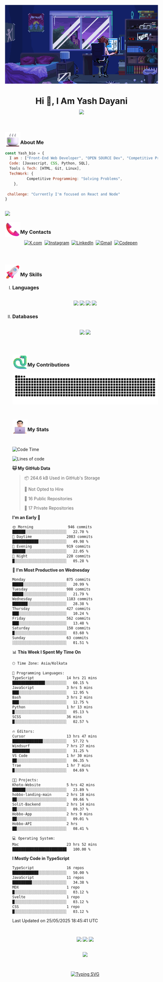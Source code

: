 <img align='center' src="header.gif" >

<div align="center">
    <h1>Hi 👋, I Am Yash Dayani <br> <img src="https://komarev.com/ghpvc/?username=YashDayani&color=F8BAAA&style=flat"></h1><br>
</div>

<br>
        
<img align='left' src="https://github.com/Ayon-SSP/Ayon-SSP/blob/main/Profile2/cofi.png" width="50">
<h3>About Me</h3>

```javascript
const Yash_bio = {
  I am : ["Front-End Web Developer", "OPEN SOURCE Dev", "Competitive Programming"],
  Code: [Javascript, CSS, Python, SQL],
  Tools & Tech: [HTML, Git, Linux],
  TechWork: {
          Competitive Programming: "Solving Problems",
    },

 challenge: "Currently I'm focused on React and Node"
}
```

<br/>
 <img src="https://github-profile-trophy.vercel.app/?username=yashdayani&column=8&margin-w=20&margin-h=20">
<br/>
<br/>

<img align='left' src="Telephone.png" width="50">
<h3>My Contacts</h3>
<div align="center"> 
    <a href="https://twitter.com/yash_dayani"><img src="https://img.shields.io/badge/X-%23000000.svg?style=for-the-badge&logo=X&logoColor=white" alt="X.com" /></a>&nbsp;
    <a href="https://instagram.com/yash.dayani"><img src="https://img.shields.io/badge/instagram-%23E4405F.svg?&style=for-the-badge&logo=instagram&logoColor=white" alt="Instagram" /></a>&nbsp;
    <a href="https://www.linkedin.com/in/yashday/"><img src="https://img.shields.io/badge/linkedin-%230077B5.svg?&style=for-the-badge&logo=linkedin&logoColor=white" alt="LinkedIn" /></a>&nbsp;
    <a href="mailto:yashdayani0@gmail.com?cc=yash4work+viaGithub@proton.me&subject=Hello%20Yash!"><img src="https://img.shields.io/badge/gmail-%23D14836.svg?&style=for-the-badge&logo=gmail&logoColor=white" alt="Gmail"/></a>&nbsp;
    <a href="https://codepen.io/YashDayani/pens/public"><img src="https://img.shields.io/badge/Codepen-000000?style=for-the-badge&logo=codepen&logoColor=white" alt="Codepen" /></a>&nbsp;
</div>

<br/>
<h2></h2>
<br/>

<img align='left' src="Rocket.png" width="50">
<h3>My Skills</h3>
<ol type="I">
    <li><h3>Languages</h3> <br>
        <!-- Languages -->
        <div align="center"> 
            <img src="https://img.shields.io/badge/html5-%23E34F26.svg?style=for-the-badge&logo=html5&logoColor=white&color=F4470B">
            <img src="https://img.shields.io/badge/css3-%231572B6.svg?style=for-the-badge&logo=css3&logoColor=white&color=2862E9">
            <img src="https://img.shields.io/badge/javascript-%23323330.svg?style=for-the-badge&logo=javascript&logoColor=%23F7DF1E">
            <img src="https://img.shields.io/badge/python-3670A0?style=for-the-badge&logo=python&logoColor=ffdd54&color=4886B7">
        </div>
    </li>
    <li><h3>Databases</h3> <br>
        <!-- Database -->
        <div align="center">
            <img src="https://img.shields.io/badge/sqlite-%2307405e.svg?style=for-the-badge&logo=sqlite&logoColor=white">
            <img src="https://img.shields.io/badge/mysql-4479A1.svg?style=for-the-badge&logo=mysql&logoColor=white">
        </div> 
<!-- Frameworks -->
<!-- Tools -->
<!-- OS <img src=""> -->

<br/>
<h2></h2>
<br/>

<img align='left' src="Snake.png" width="50">
<h3>My Contributions</h3>
<img alt="snake eating my contributions" src="https://raw.githubusercontent.com/yashdayani/yashdayani/output/github-contribution-grid-snake.svg">

<br/>
<h2></h2>
<br/>

<img align='left' src="Stats.png" width="50">
<h3>My Stats</h3>
<br>

<!--START_SECTION:waka-->
![Code Time](http://img.shields.io/badge/Code%20Time-653%20hrs%2033%20mins-blue)

![Lines of code](https://img.shields.io/badge/From%20Hello%20World%20I%27ve%20Written-2.3%20million%20lines%20of%20code-blue)

**🐱 My GitHub Data** 

> 📦 264.6 kB Used in GitHub's Storage 
 > 
> 🚫 Not Opted to Hire
 > 
> 📜 16 Public Repositories 
 > 
> 🔑 17 Private Repositories 
 > 
**I'm an Early 🐤** 

```text
🌞 Morning                946 commits         ██████░░░░░░░░░░░░░░░░░░░   22.70 % 
🌆 Daytime                2083 commits        ████████████░░░░░░░░░░░░░   49.98 % 
🌃 Evening                919 commits         ██████░░░░░░░░░░░░░░░░░░░   22.05 % 
🌙 Night                  220 commits         █░░░░░░░░░░░░░░░░░░░░░░░░   05.28 % 
```
📅 **I'm Most Productive on Wednesday** 

```text
Monday                   875 commits         █████░░░░░░░░░░░░░░░░░░░░   20.99 % 
Tuesday                  908 commits         █████░░░░░░░░░░░░░░░░░░░░   21.79 % 
Wednesday                1183 commits        ███████░░░░░░░░░░░░░░░░░░   28.38 % 
Thursday                 427 commits         ███░░░░░░░░░░░░░░░░░░░░░░   10.24 % 
Friday                   562 commits         ███░░░░░░░░░░░░░░░░░░░░░░   13.48 % 
Saturday                 150 commits         █░░░░░░░░░░░░░░░░░░░░░░░░   03.60 % 
Sunday                   63 commits          ░░░░░░░░░░░░░░░░░░░░░░░░░   01.51 % 
```


📊 **This Week I Spent My Time On** 

```text
🕑︎ Time Zone: Asia/Kolkata

💬 Programming Languages: 
TypeScript               14 hrs 21 mins      ███████████████░░░░░░░░░░   60.15 % 
JavaScript               3 hrs 5 mins        ███░░░░░░░░░░░░░░░░░░░░░░   12.95 % 
Bash                     3 hrs 2 mins        ███░░░░░░░░░░░░░░░░░░░░░░   12.75 % 
Python                   1 hr 13 mins        █░░░░░░░░░░░░░░░░░░░░░░░░   05.13 % 
SCSS                     36 mins             █░░░░░░░░░░░░░░░░░░░░░░░░   02.57 % 

🔥 Editors: 
Cursor                   13 hrs 47 mins      ██████████████░░░░░░░░░░░   57.72 % 
Windsurf                 7 hrs 27 mins       ████████░░░░░░░░░░░░░░░░░   31.25 % 
VS Code                  1 hr 30 mins        ██░░░░░░░░░░░░░░░░░░░░░░░   06.35 % 
Trae                     1 hr 7 mins         █░░░░░░░░░░░░░░░░░░░░░░░░   04.69 % 

🐱‍💻 Projects: 
Khoto-Website            5 hrs 42 mins       ██████░░░░░░░░░░░░░░░░░░░   23.89 % 
hobbo-landing-main       2 hrs 18 mins       ██░░░░░░░░░░░░░░░░░░░░░░░   09.66 % 
Solit-Backend            2 hrs 14 mins       ██░░░░░░░░░░░░░░░░░░░░░░░   09.37 % 
Hobbo-App                2 hrs 9 mins        ██░░░░░░░░░░░░░░░░░░░░░░░   09.01 % 
Hobbo-API                2 hrs               ██░░░░░░░░░░░░░░░░░░░░░░░   08.41 % 

💻 Operating System: 
Mac                      23 hrs 52 mins      █████████████████████████   100.00 % 
```

**I Mostly Code in TypeScript** 

```text
TypeScript               16 repos            ████████████░░░░░░░░░░░░░   50.00 % 
JavaScript               11 repos            █████████░░░░░░░░░░░░░░░░   34.38 % 
MDX                      1 repo              █░░░░░░░░░░░░░░░░░░░░░░░░   03.12 % 
Svelte                   1 repo              █░░░░░░░░░░░░░░░░░░░░░░░░   03.12 % 
CSS                      1 repo              █░░░░░░░░░░░░░░░░░░░░░░░░   03.12 % 
```




 Last Updated on 25/05/2025 18:45:41 UTC
<!--END_SECTION:waka-->

<br>

<div align=center>
  <p align="center">
  <img height="50%" width="auto" src ="https://github-readme-stats.vercel.app/api?username=yashdayani&show_icons=true&count_private=true&theme=swift&hide_border=true&hide=issues,contribs&bg_color=00000000">
  <img height="50%" width="auto" src ="https://github-readme-stats.vercel.app/api/top-langs/?username=yashdayani&layout=compact&hide_border=true&theme=swift&bg_color=00000000&langs_count=6">
  <img src ="https://github-readme-streak-stats.herokuapp.com?user=yashdayani&theme=swift&hide_border=true&background=FFFFFF00">
  <br>
  <br>

<!-- <p align="center">
  <img align="left" src ="https://github-readme-stats.vercel.app/api/pin/?username=yashdayani&repo=Netflix-Clone">
  <img align="right" src ="https://github-readme-stats.vercel.app/api/pin/?username=yashdayani&repo=Netflix-Clone">
</p> -->

<a href="#" align='left'><img src="https://raw.githubusercontent.com/Tarikul-Islam-Anik/Animated-Fluent-Emojis/master/Emojis/Hand%20gestures/Backhand%20Index%20Pointing%20Up%20Light%20Skin%20Tone.png" width="50"></a>

<br>

<a href="#" align='left'><img src="https://readme-typing-svg.demolab.com?font=Roboto&weight=700&size=20&duration=1500&pause=3000&color=1F2328&center=true&vCenter=true&random=false&width=435&lines=‎‎‎‎‎SCROLL+TO+TOP" alt="Typing SVG" /></a>
